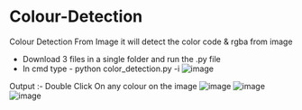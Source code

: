 # Colour-Detection
Colour Detection From Image it will detect the color code &amp; rgba from image
- Download 3 files in a single folder and run the .py file
- In cmd type - python color_detection.py -i <add your image path here>
  ![image](https://user-images.githubusercontent.com/112890292/210302215-b60ecd91-4a02-4156-8210-deb2c0a0c933.png)

Output :-
  Double Click On any colour on the image
![image](https://user-images.githubusercontent.com/112890292/210302284-ae0befea-db5c-4153-bd07-f148f06210e1.png)
![image](https://user-images.githubusercontent.com/112890292/210302287-858be1df-7f78-4188-a73f-46bcb391aa00.png)
![image](https://user-images.githubusercontent.com/112890292/210302298-9e70dad8-4c07-47d2-901e-4cee28d5fe5f.png)
